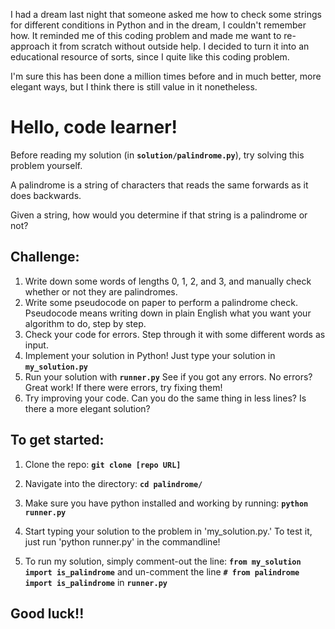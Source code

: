 I had a dream last night that someone asked me how to check some strings for different conditions in Python and in the dream, I couldn't remember how. It reminded me of this coding problem and made me want to re-approach it from scratch without outside help.
I decided to turn it into an educational resource of sorts, since I quite like this coding problem.

I'm sure this has been done a million times before and in much better, more elegant ways,
but I think there is still value in it nonetheless.

# Hello, code learner!

Before reading my solution (in **`solution/palindrome.py`**), try solving this problem yourself.

A palindrome is a string of characters that reads the same forwards as it does backwards.

Given a string, how would you determine if that string is a palindrome or not?

## Challenge:
1) Write down some words of lengths 0, 1, 2, and 3, and manually check whether or not they are palindromes.
2) Write some pseudocode on paper to perform a palindrome check.
	Pseudocode means writing down in plain English what you want your algorithm to do, step by step.
3) Check your code for errors. Step through it with some different words as input.
4) Implement your solution in Python!
	Just type your solution in **`my_solution.py`**
5) Run your solution with **`runner.py`** See if you got any errors. No errors? Great work! If there were errors, try fixing them!
6) Try improving your code. Can you do the same thing in less lines? Is there a more elegant solution?

## To get started:

1. Clone the repo:
   **`git clone [repo URL]`**

2. Navigate into the directory:
	**`cd palindrome/`**

3. Make sure you have python installed and working by running:
   **`python runner.py`**

4. Start typing your solution to the problem in 'my_solution.py.' To test it, just run 'python runner.py' in the commandline!

5. To run my solution, simply comment-out the line:
   **`from my_solution import is_palindrome`**
   and un-comment the line
   **`# from palindrome import is_palindrome`**
	in **`runner.py`**

## Good luck!!
